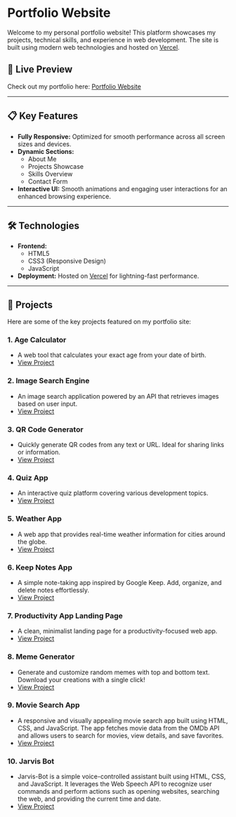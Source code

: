 # Portfolio Website  

Welcome to my personal portfolio website! This platform showcases my projects, technical skills, and experience in web development. The site is built using modern web technologies and hosted on [Vercel](https://vercel.com/).

## 🚀 Live Preview  
Check out my portfolio here: [Portfolio Website](https://portfolio-six-lime-92.vercel.app/)  

---

## 📋 Key Features  
- **Fully Responsive:** Optimized for smooth performance across all screen sizes and devices.  
- **Dynamic Sections:**  
  - About Me  
  - Projects Showcase  
  - Skills Overview  
  - Contact Form  
- **Interactive UI:** Smooth animations and engaging user interactions for an enhanced browsing experience.  

---

## 🛠️ Technologies  
- **Frontend:**  
  - HTML5  
  - CSS3 (Responsive Design)  
  - JavaScript  
- **Deployment:** Hosted on [Vercel](https://vercel.com/) for lightning-fast performance.  

---

## 📂 Projects  

Here are some of the key projects featured on my portfolio site:  

### 1. **Age Calculator**  
   - A web tool that calculates your exact age from your date of birth.  
   - [View Project](https://age-calculator-beta-six.vercel.app/)  

### 2. **Image Search Engine**  
   - An image search application powered by an API that retrieves images based on user input.  
   - [View Project](https://image-search-engine-black.vercel.app/)  

### 3. **QR Code Generator**  
   - Quickly generate QR codes from any text or URL. Ideal for sharing links or information.  
   - [View Project](https://qr-code-generator-theta-mauve.vercel.app/)  

### 4. **Quiz App**  
   - An interactive quiz platform covering various development topics.  
   - [View Project](https://quiz-app-azure-eta.vercel.app/)  

### 5. **Weather App**  
   - A web app that provides real-time weather information for cities around the globe.  
   - [View Project](https://weather-app-virid-nine-40.vercel.app/)  

### 6. **Keep Notes App**  
   - A simple note-taking app inspired by Google Keep. Add, organize, and delete notes effortlessly.  
   - [View Project](https://keep-notes-project.vercel.app/)  

### 7. **Productivity App Landing Page**  
   - A clean, minimalist landing page for a productivity-focused web app.  
   - [View Project](https://basic-productivity-app-landing-page.vercel.app/)  

### 8. **Meme Generator**  
   - Generate and customize random memes with top and bottom text. Download your creations with a single click!  
   - [View Project](https://meme-generator-lemon-beta.vercel.app/)  

### 9. **Movie Search App**  
   - A responsive and visually appealing movie search app built using HTML, CSS, and JavaScript. The app fetches movie data from the OMDb API and allows users to search for movies, view details, and save favorites.  
   - [View Project](https://movie-search-app-theta-three.vercel.app/)  

### 10. **Jarvis Bot**  
   - Jarvis-Bot is a simple voice-controlled assistant built using HTML, CSS, and JavaScript. It leverages the Web Speech API to recognize user commands and perform actions such as opening websites, searching the 
     web, and providing the current time and date.  
   - [View Project](https://chat-application-tau-wheat.vercel.app/)  
